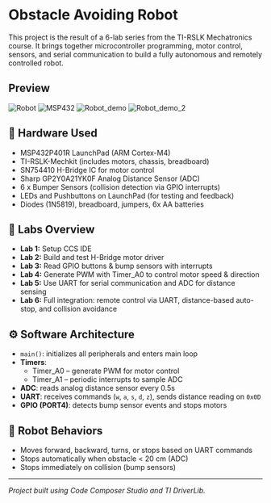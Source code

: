 # Obstacle Avoiding Robot

This project is the result of a 6-lab series from the TI-RSLK Mechatronics course. It brings together microcontroller programming, motor control, sensors, and serial communication to build a fully autonomous and remotely controlled robot.

## Preview

![Robot](Robot.png)
![MSP432](MSP432.png)
![Robot_demo](Robot_demo.png)
![Robot_demo_2](Robot_demo_2.png)

## 🔧 Hardware Used
- MSP432P401R LaunchPad (ARM Cortex-M4)
- TI-RSLK-Mechkit (includes motors, chassis, breadboard)
- SN754410 H-Bridge IC for motor control
- Sharp GP2Y0A21YK0F Analog Distance Sensor (ADC)
- 6 x Bumper Sensors (collision detection via GPIO interrupts)
- LEDs and Pushbuttons on LaunchPad (for testing and feedback)
- Diodes (1N5819), breadboard, jumpers, 6x AA batteries

## 🧠 Labs Overview

- **Lab 1:** Setup CCS IDE
- **Lab 2:** Build and test H-Bridge motor driver
- **Lab 3:** Read GPIO buttons & bump sensors with interrupts
- **Lab 4:** Generate PWM with Timer_A0 to control motor speed & direction
- **Lab 5:** Use UART for serial communication and ADC for distance sensing
- **Lab 6:** Full integration: remote control via UART, distance-based auto-stop, and collision avoidance

## ⚙️ Software Architecture

- `main()`: initializes all peripherals and enters main loop
- **Timers**: 
  - Timer_A0 – generate PWM for motor control
  - Timer_A1 – periodic interrupts to sample ADC
- **ADC**: reads analog distance sensor every 0.5s
- **UART**: receives commands (`w`, `a`, `s`, `d`, `z`), sends distance reading on `0x0D`
- **GPIO (PORT4)**: detects bump sensor events and stops motors

## 🏁 Robot Behaviors
- Moves forward, backward, turns, or stops based on UART commands
- Stops automatically when obstacle < 20 cm (ADC)
- Stops immediately on collision (bump sensors)

---

*Project built using Code Composer Studio and TI DriverLib.*
